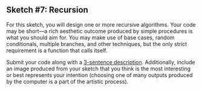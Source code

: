 ## Sketch #7: Recursion

For this sketch, you will design one or more recursive algorithms. Your code may be short—a rich aesthetic outcome produced by simple procedures is what you should aim for. You may make use of base cases, random conditionals, multiple branches, and other techniques, but the only strict requirement is a function that calls itself.

Submit your code along with a [3-sentence description](../../resources/description_guidelines.md). Additionally, include an image produced from your sketch that you think is the most interesting or best represents your intention (choosing one of many outputs produced by the computer is a part of the artistic process).

